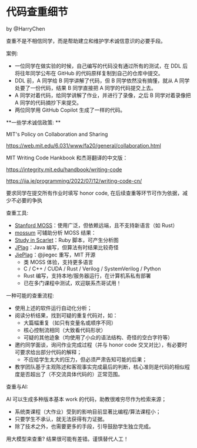 # 代码查重细节

by @HarryChen

查重不是不相信同学，而是帮助建立和维护学术诚信意识的必要手段。

案例:

- 一位同学在做实验的时候，自己编写的代码没有通过所有的测试，在 DDL 后将往年同学公布在 GitHub 的代码原样复制到自己的仓库中提交。
- DDL 前，A 同学给 B 同学讲解了代码，但 B 同学依然没有搞懂，就从 A 同学处要了一份代码，结果 B 同学直接把 A 同学的代码提交上去。
- A 同学对着代码，给同学讲解了作业，并进行了录像，之后 B 同学对着录像把 A 同学的代码摘抄下来提交。
- 两位同学用 GitHub Copilot 生成了一样的代码。

**一些学术诚信政策: **

MIT's Policy on Collaboration and Sharing

https://web.mit.edu/6.031/www/fa20/general/collaboration.html

MIT Writing Code Hankbook 和杰哥翻译的中文版：

https://integrity.mit.edu/handbook/writing-code

https://jia.je/programming/2022/07/12/writing-code-cn/

要求同学在提交所有作业时填写 honor code, 在后续查重等环节可作为依据，减少不必要的争执

查重工具:

- [Stanford MOSS](https://theory.stanford.edu/~aiken/moss/)：使用广泛，但依赖远端，且不支持新语言（如 Rust）
- [mossum](https://github.com/hjalti/mossum) 可辅助分析 MOSS 结果：
- [Study in Scarlet](https://github.com/a-nikolaev/study-in-scarlet)：Ruby 脚本，可产生分析图
- [JPlag](https://github.com/jplag/JPlag)：Java 编写，但算法有时结果比较奇怪
- [JiePlag](https://github.com/thu-cs-lab/jieplag)：@jiegec 重写，MIT 开源
    * 类 MOSS 体验，支持更多语言
    * C / C++ / CUDA / Rust / Verilog / SystemVerilog / Python
    * Rust 编写，支持本地/服务器运行，在计算机系私有部署
    * 已在多门课程中测试，欢迎联系杰哥试用！

一种可能的查重流程:

- 使用上述的软件运行自动化分析；
- 阅读分析结果，找到可疑的重复代码对，如：
    * 大篇幅重复（如只有变量名或顺序不同）
    * 核心控制流相同（大致看代码形状）
    * 可疑的其他迹象（均使用了小众的语法结构、奇怪的空白字符等）
- 邀约同学面谈，询问作业完成过程（并与 honor code 交叉对比），有必要时可要求给出部分代码的解释；
    * 不应给学生太大的压力，但必须严肃告知可能的后果；
- 教学团队基于主观陈述和客观事实完成最后的判断，核心准则是代码的相似程度是否超出了（不交流具体代码的）正常范围。

查重与AI:

AI 可以生成多种版本基本 work 的代码，助教很难穷尽作为检索来源；
 
 - 系统类课程（大作业）受到的影响目前显著比编程/算法课程小；
 - 只要学生不承认，就无法获得有力证据。
 - 除了技术之外，也需要更多的手段，引导鼓励学生独立完成。

用大模型来查重? 结果很可能有差错。谨慎替代人工！